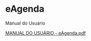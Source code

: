 # eAgenda

Manual do Usuário

[MANUAL DO USUÁRIO - eAgenda.pdf](https://github.com/Arkhandyr/e-Agenda-5.0/files/7153343/MANUAL.DO.USUARIO.-.eAgenda.pdf)
